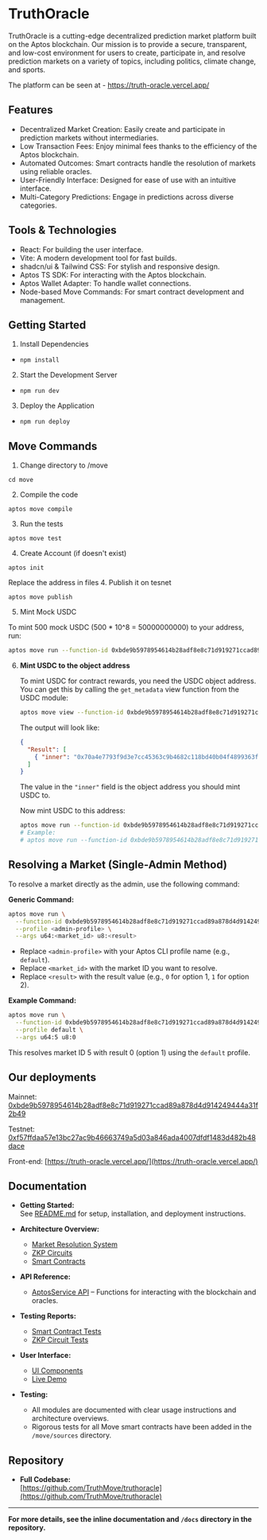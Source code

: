 # TruthOracle
TruthOracle is a cutting-edge decentralized prediction market platform built on the Aptos blockchain. Our mission is to provide a secure, transparent, and low-cost environment for users to create, participate in, and resolve prediction markets on a variety of topics, including politics, climate change, and sports.

The platform can be seen at - https://truth-oracle.vercel.app/

## Features
- Decentralized Market Creation: Easily create and participate in prediction markets without intermediaries.
- Low Transaction Fees: Enjoy minimal fees thanks to the efficiency of the Aptos blockchain.
- Automated Outcomes: Smart contracts handle the resolution of markets using reliable oracles.
- User-Friendly Interface: Designed for ease of use with an intuitive interface.
- Multi-Category Predictions: Engage in predictions across diverse categories.

## Tools & Technologies
- React: For building the user interface.
- Vite: A modern development tool for fast builds.
- shadcn/ui & Tailwind CSS: For stylish and responsive design.
- Aptos TS SDK: For interacting with the Aptos blockchain.
- Aptos Wallet Adapter: To handle wallet connections.
- Node-based Move Commands: For smart contract development and management.

## Getting Started
1. Install Dependencies

- `npm install`

2. Start the Development Server
- `npm run dev`
3. Deploy the Application

- `npm run deploy`

## Move Commands
1. Change directory to /move
```
cd move
```
2. Compile the code
```
aptos move compile
```
3. Run the tests
```
aptos move test
```
4. Create Account (if doesn't exist)
```
aptos init
```
Replace the address in files
4. Publish it on tesnet
```
aptos move publish
```

5. Mint Mock USDC

To mint 500 mock USDC (500 * 10^8 = 50000000000) to your address, run:
```sh
aptos move run --function-id 0xbde9b5978954614b28adf8e8c71d919271ccad89a878d4d914249444a31f2b49::usdc::mint --profile default --args address:0xbde9b5978954614b28adf8e8c71d919271ccad89a878d4d914249444a31f2b49 u64:100000000000
```

6. **Mint USDC to the object address**

   To mint USDC for contract rewards, you need the USDC object address. You can get this by calling the `get_metadata` view function from the USDC module:

   ```sh
   aptos move view --function-id 0xbde9b5978954614b28adf8e8c71d919271ccad89a878d4d914249444a31f2b49::usdc::get_metadata
   ```

   The output will look like:
   ```json
   {
     "Result": [
       { "inner": "0x70a4e7793f9d3e7cc45363c9b4682c118bd40b04f4899363f5221ba2e4e91176" }
     ]
   }
   ```
   The value in the `"inner"` field is the object address you should mint USDC to.

   Now mint USDC to this address:
   ```sh
   aptos move run --function-id 0xbde9b5978954614b28adf8e8c71d919271ccad89a878d4d914249444a31f2b49::usdc::mint --profile default --args address:<OBJECT_ADDRESS> u64:100000000000
   # Example:
   # aptos move run --function-id 0xbde9b5978954614b28adf8e8c71d919271ccad89a878d4d914249444a31f2b49::usdc::mint --profile default --args address:0x70a4e7793f9d3e7cc45363c9b4682c118bd40b04f4899363f5221ba2e4e91176 u64:100000000000
   ```

## Resolving a Market (Single-Admin Method)

To resolve a market directly as the admin, use the following command:

**Generic Command:**
```sh
aptos move run \
  --function-id 0xbde9b5978954614b28adf8e8c71d919271ccad89a878d4d914249444a31f2b49::truthoracle::record_result \
  --profile <admin-profile> \
  --args u64:<market_id> u8:<result>
```
- Replace `<admin-profile>` with your Aptos CLI profile name (e.g., `default`).
- Replace `<market_id>` with the market ID you want to resolve.
- Replace `<result>` with the result value (e.g., `0` for option 1, `1` for option 2).

**Example Command:**
```sh
aptos move run \
  --function-id 0xbde9b5978954614b28adf8e8c71d919271ccad89a878d4d914249444a31f2b49::truthoracle::record_result \
  --profile default \
  --args u64:5 u8:0
```
This resolves market ID 5 with result 0 (option 1) using the `default` profile.

## Our deployments

Mainnet: [0xbde9b5978954614b28adf8e8c71d919271ccad89a878d4d914249444a31f2b49](https://explorer.aptoslabs.com/account/0xbde9b5978954614b28adf8e8c71d919271ccad89a878d4d914249444a31f2b49?network=mainnet)

Testnet: [0xf57ffdaa57e13bc27ac9b46663749a5d03a846ada4007dfdf1483d482b48dace](https://explorer.aptoslabs.com/account/0xf57ffdaa57e13bc27ac9b46663749a5d03a846ada4007dfdf1483d482b48dace?network=testnet)

Front-end: [https://truth-oracle.vercel.app/](https://truth-oracle.vercel.app/)


## Documentation

- **Getting Started:**  
  See [README.md](https://github.com/TruthMove/truthoracle/blob/main/README.md) for setup, installation, and deployment instructions.

- **Architecture Overview:**  
  - [Market Resolution System](https://github.com/TruthMove/truthoracle/tree/main/market-resolution)
  - [ZKP Circuits](https://github.com/TruthMove/truthoracle/tree/main/noir/circuits)
  - [Smart Contracts](https://github.com/TruthMove/truthoracle/tree/main/move/sources)

- **API Reference:**  
  - [AptosService API](./blockend/aptosService.js) – Functions for interacting with the blockchain and oracles.

- **Testing Reports:**  
  - [Smart Contract Tests](https://github.com/TruthMove/truthoracle/tree/main/move/tests)
  - [ZKP Circuit Tests](https://github.com/TruthMove/truthoracle/tree/main/noir/tests)

- **User Interface:**  
  - [UI Components](https://github.com/TruthMove/truthoracle/tree/main/frontend/components)
  - [Live Demo](https://truth-oracle.vercel.app/)

- **Testing:**  
  - All modules are documented with clear usage instructions and architecture overviews.
  - Rigorous tests for all Move smart contracts have been added in the `/move/sources` directory.


## Repository

- **Full Codebase:**  
  [https://github.com/TruthMove/truthoracle](https://github.com/TruthMove/truthoracle)

---

**For more details, see the inline documentation and `/docs` directory in the repository.**
